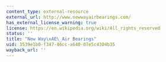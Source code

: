 ```yaml
---
content_type: external-resource
external_url: http://www.newwayairbearings.com/
has_external_license_warning: true
license: https://en.wikipedia.org/wiki/All_rights_reserved
status: ''
title: "New Way\xAE\_Air Bearings"
uid: 3539e1b0-f347-46cc-a640-07e5c4304b35
wayback_url: ''
---
```

